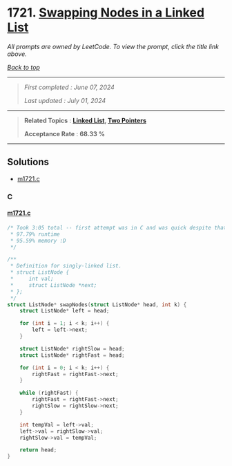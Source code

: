# 1721. [Swapping Nodes in a Linked List](<https://leetcode.com/problems/swapping-nodes-in-a-linked-list>)

*All prompts are owned by LeetCode. To view the prompt, click the title link above.*

*[Back to top](<../README.md>)*

------

> *First completed : June 07, 2024*
>
> *Last updated : July 01, 2024*

------

> **Related Topics** : **[Linked List](<by_topic/Linked List.md>), [Two Pointers](<by_topic/Two Pointers.md>)**
>
> **Acceptance Rate** : **68.33 %**

------

## Solutions

- [m1721.c](<../my-submissions/m1721.c>)
### C
#### [m1721.c](<../my-submissions/m1721.c>)
```C
/* Took 3:05 total -- first attempt was in C and was quick despite that hehe
 * 97.79% runtime
 * 95.59% memory :D
 */

/**
 * Definition for singly-linked list.
 * struct ListNode {
 *     int val;
 *     struct ListNode *next;
 * };
 */
struct ListNode* swapNodes(struct ListNode* head, int k) {
    struct ListNode* left = head;

    for (int i = 1; i < k; i++) {
        left = left->next;
    }

    struct ListNode* rightSlow = head;
    struct ListNode* rightFast = head;

    for (int i = 0; i < k; i++) {
        rightFast = rightFast->next;
    }

    while (rightFast) {
        rightFast = rightFast->next;
        rightSlow = rightSlow->next;
    }

    int tempVal = left->val;
    left->val = rightSlow->val;
    rightSlow->val = tempVal;

    return head;
}
```

